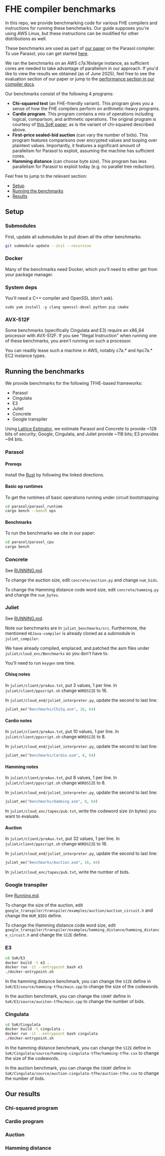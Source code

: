 # FHE compiler benchmarks
In this repo, we provide benchmarking code for various FHE compilers and instructions for running these benchmarks. Our guide supposes you're using AWS Linux, but these instructions can be modified for other distributions as well.

These benchmarks are used as part of [our paper](https://eprint.iacr.org/2025/1144.pdf) on the Parasol compiler. To use Parasol, you can get started [here](https://docs.sunscreen.tech/install.html). 

We ran the benchmarks on an AWS c7a.16xlarge instance, as sufficient cores are needed to take advantage of parallelism in our approach. If you'd like to view the results we obtained (as of June 2025), feel free to see the evaluation section of our paper or jump to the [performance section in our compiler docs](https://docs.sunscreen.tech/perf.html).

Our benchmarks consist of the following 4 programs:
- **Chi-squared test** (an FHE-friendly variant). This program gives you a sense of how the FHE compilers perform on arithmetic-heavy programs. 
- **Cardio program**. This program contains a mix of operations including logical, comparison, and arithmetic operations. The original program is courtesy of [this SoK paper](https://arxiv.org/abs/2101.07078), as is the variant of chi-squared described above. 
- **First-price sealed-bid auction** (can vary the number of bids). This program features comparisons over encrypted values and looping over plaintext values. Importantly, it features a significant amount of parallelism for Parasol to exploit, assuming the machine has sufficient cores.
- **Hamming distance** (can choose byte size). This program has less parallelism for Parasol to exploit today (e.g. no parallel tree reduction). 

Feel free to jump to the relevant section:
- [Setup](#setup)
- [Running the benchmarks](#running-the-benchmarks)
- [Results](#results)

## Setup
### Submodules
First, update all submodules to pull down all the other benchmarks:
```bash
git submodule update --init --recursive
```

### Docker
Many of the benchmarks need Docker, which you'll need to either get from your package
manager.

### System deps
You'll need a C++ compiler and OpenSSL (don't ask).

```
sudo yum install -y clang openssl-devel python pip cmake
```

### AVX-512F
Some benchmarks (specifically Cingulata and E3) require an x86_64 processor with AVX-512F. If you see "Illegal Instruction" when running one of these benchmarks, you aren't running on such a processor.

You can readily lease such a machine in AWS, notably c7a.* and hpc7a.* EC2 instance types.

## Running the benchmarks
We provide benchmarks for the following TFHE-based frameworks:
* Parasol
* Cingulata
* E3
* Juliet
* Concrete
* Google transpiler

Using [Lattice Estimator](https://github.com/malb/lattice-estimator), we estimate Parasol and Concrete to provide ~128 bits of security; Google, Cingulata, and Juliet provide ~118 bits; E3 provides ~94 bits.

### Parasol
#### Prereqs
Install the [Rust](https://rustup.rs/) by following the linked directions.

#### Basic op runtimes
To get the runtimes of basic operations running under circuit bootstrapping:

```bash
cd parasol/parasol_runtime
cargo bench --bench ops
```

#### Benchmarks
To run the benchmarks we cite in our paper:

```bash
cd parasol/parasol_cpu
cargo bench
```

### Concrete
See [RUNNING.md](https://github.com/Sunscreen-tech/concrete-chisq/blob/main/RUNNING.md).

To change the auction size, edit `concrete/auction.py` and change `num_bids`.

To change the Hamming distance code word size, edit `concrete/hamming.py` and change the `num_bytes`.

### Juliet
See [RUNNING.md](https://github.com/Sunscreen-tech/Juliet/blob/sunscreen_bench/RUNNING.md).

Note our benchmarks are in `juliet_benchmarks/src`.
Furthermore, the mentioned `HEJava-compiler` is already cloned as a submodule in `juliet_compiler`.

We have already compiled, emplaced, and patched the asm files under `juliet/cloud_enc/Benchmarks` so you don't have to.

You'll need to run `keygen` one time.

#### Chisq notes
In `juliet/client/preAux.txt`, put 3 values, 1 per line.
In `juliet/client/ppscript.sh` change `WORDSIZE` to 16.

In `juliet/cloud_end/juliet_interpreter.py`, update the second to last line:

```python
juliet_ee("Benchmarks/ChiSq.asm", 16, 64)
```

#### Cardio notes
In `juliet/client/preAux.txt`, put 10 values, 1 per line.
In `juliet/client/ppscript.sh` change `WORDSIZE` to 8.

In `juliet/cloud_end/juliet_interpreter.py`, update the second to last line:

```python
juliet_ee("Benchmarks/Cardio.asm", 8, 64)
```

#### Hamming notes
In `juliet/client/preAux.txt`, put 8 values, 1 per line.
In `juliet/client/ppscript.sh` change `WORDSIZE` to 8.

In `juliet/cloud_end/juliet_interpreter.py`, update the second to last line:

```python
juliet_ee("Benchmarks/Hamming.asm", 8, 64)
```

In `juliet/cloud_enc/tapes/pub.txt`, write the codeword size (in bytes) you want to evaluate.

#### Auction
In `juliet/client/preAux.txt`, put 32 values, 1 per line.
In `juliet/client/ppscript.sh` change `WORDSIZE` to 16.

In `juliet/cloud_end/juliet_interpreter.py`, update the second to last line:

```python
juliet_ee("Benchmarks/Auction.asm", 16, 64)
```

In `juliet/cloud_enc/tapes/pub.txt`, write the number of bids.

### Google transpiler
See [Running.md](https://github.com/rickwebiii/fully-homomorphic-encryption/blob/main/RUNNING.md).

To change the size of the auction, edit `google_transpiler/transpiler/examples/auction/auction_circuit.h` and change the `NUM_BIDS` define.

To change the Hamming distance code word size, edit `google_transpiler/transpiler/examples/hamming_distance/hamming_distance_circuit.h` and change the `SIZE` define.

### E3
```bash
cd SoK/E3
docker build -t e3 .
docker run -it --entrypoint bash e3
./docker-entrypoint.sh
```

In the hamming distance benchmark, you can change the `SIZE` define in `SoK/E3/source/hamming-tfhe/main.cpp` to change the size of the codewords.

In the auction benchmark, you can change the `COUNT` define in `SoK/E3/source/auciton-tfhe/main.cpp` to change the number of bids.

### Cingulata
```bash
cd SoK/Cingulata
docker build -t cingulata .
docker run -it --entrypoint bash cingulata
./docker-entrypoint.sh
```

In the hamming distance benchmark, you can change the `SIZE` define in `SoK/Cingulata/source/hamming-cingulata-tfhe/hamming-tfhe.cxx` to change the size of the codewords.

In the auction benchmark, you can change the `COUNT` define in `SoK/Cingulata/source/auction-cingulata-tfhe/auction-tfhe.cxx` to change the number of bids.

## Our results

### Chi-squared program


### Cardio program

### Auction

### Hamming distance
